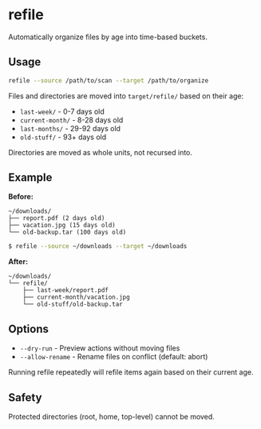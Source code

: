 # refile

Automatically organize files by age into time-based buckets.

## Usage

```bash
refile --source /path/to/scan --target /path/to/organize
```

Files and directories are moved into `target/refile/` based on their age:
- `last-week/` - 0-7 days old
- `current-month/` - 8-28 days old
- `last-months/` - 29-92 days old
- `old-stuff/` - 93+ days old

Directories are moved as whole units, not recursed into.

## Example

**Before:**
```
~/downloads/
├── report.pdf (2 days old)
├── vacation.jpg (15 days old)
└── old-backup.tar (100 days old)
```

```bash
$ refile --source ~/downloads --target ~/downloads
```

**After:**
```
~/downloads/
└── refile/
    ├── last-week/report.pdf
    ├── current-month/vacation.jpg
    └── old-stuff/old-backup.tar
```

## Options

- `--dry-run` - Preview actions without moving files
- `--allow-rename` - Rename files on conflict (default: abort)

Running refile repeatedly will refile items again based on their current age.

## Safety

Protected directories (root, home, top-level) cannot be moved.
